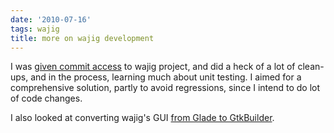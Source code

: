```yaml
---
date: '2010-07-16'
tags: wajig
title: more on wajig development
---
```


I was [given commit access] to wajig project, and did a heck of a lot of
clean-ups, and in the process, learning much about unit testing. I aimed
for a comprehensive solution, partly to avoid regressions, since I
intend to do lot of code changes.

I also looked at converting wajig\'s GUI [from Glade to GtkBuilder].

  [given commit access]: http://tshepang.net/my-first-wajig-contribution
  [from Glade to GtkBuilder]: http://developer.gnome.org/gtk2/stable/gtk-migrating-GtkBuilder.html
